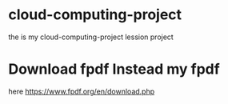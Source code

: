 # cloud-computing-project
the is my cloud-computing-project lession project

# Download fpdf Instead my fpdf
here
https://www.fpdf.org/en/download.php
